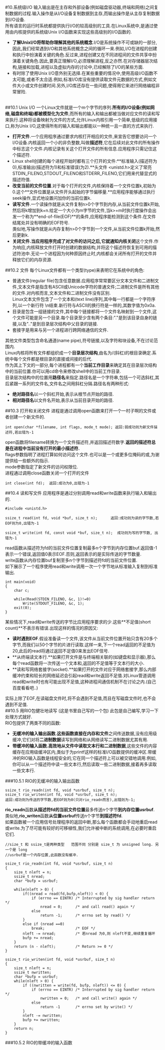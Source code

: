 #10.系统级I/O
 输入输出是在主存和外部设备(例如磁盘驱动器,终端和网络)之间复制数据的过程.输入操作是从I/O设备复制数据到主存,而输出操作是从主存复制数据到I/O设备.  
 所有语言的运行时系统都提供执行I/O的较高级别的工具.在Linux系统中,是通过使用由内核提供的系统级Unix I/O函数来实现这些高级别的I/O函数的.  
 + **了解UnixI/O将帮助你理解其他的系统概念**.I/O是系统操作不可或缺的一部分,因此,我们经常遇到I/O和其他系统概念之间的循环一来.例如,I/O在进程的创建和执行中扮演着关键的角色.反过来,进程创建又在不同进程间的文件共享中扮演着关键角色.因此,要真正理解I/O,必须理解进程,反之亦然.在对存储器层次结构,链接和加载,进程以及虚拟内存的讨论中,已经解除了I/O的某些方面.  
 + 有时除了使用Unix I/O意外别无选择.在某些重要的情况中,使用高级I/O函数不太可能,或者不太合适.例如,标准I/O库没有提供读取文件元数据的方式,例如文件大小或文件创建时间.另外,I/O库还存在一些问题,使得用它来进行网络编程非常冒险.  
  
  
##10.1 Unix I/O
 一个Linux文件就是一个m个字节的序列.**所有的I/O设备(例如网络,磁盘和终端)都被模型化为文件**,而所有的输入和输出都被当做对应文件的读和写来执行.这种将设备映射为文件的方式,允许Linux内核引用一个简单,低级的应用接口,称为Unix I/O,这使得所有的输入和输出都能以一种统一且一直的方式来执行.  
 + **打开文件**.一个应用程序通过要求内核打开相应的文件,来宣告它想要访问一个I/O设备.内核返回一个小的非负整数,叫做**描述符**,它在后续对此文件的所有操作中标志这个文件.内核记录有关这个打开文件的所有信息.应用程序只需记住这个描述符.
 + Linux shell创建的每个进程开始时都有三个打开的文件:**标准输入(描述符为0),标准输出(描述符为1)和标准错误(为2).**头文件 \<unistd.h\>定义了常亮STDIN_FILENO,STDOUT_FILENO和STDERR_FILENO,它们用来代替显式的描述符值.  
 + **改变当前的文件位置**.对于每个打开的文件,内核保持着一个文件位置k,初始为0.这个**文件位置是从文件开头起始的字节偏移量.**应用程序能够通过执行seek操作,显式地设置问加你的当前位置k.  
 + **读写文件**.一个读操作就是从文件复制n>0个字节到内存,从当前文件位置k开始,然后将k增加到k+n.给定一个大小为m字节的文件,当k>=m时执行度操作会出发一个称为**end-of-file(EOF)**的条件,应用程序能检测到这个条件.在文件结尾处并没有明确的EOF符号.  
 类似地,写操作就是从内存复制n>0个字节到一个文件,从当前文件位置k开始,然后更新k.  
 + **关闭文件.**当应用程序完成了对文件的访问之后,它就通知内核**关闭**这个文件.作为响应,内核释放文件打开时创建的数据结构,并将这个描述符恢复到可用的描述符池中.无论一个进程因为何种原因终止时,内核都会关闭所有打开的文件并释放它们的内存资源.  
  
  
##10.2 文件
 每个Linux文件都有一个类型(type)来表明它在系统中的角色:  
 + 普通文件(regular file)包含任意数据.应用程序常常要区分文本文件和二进制文件,文本文件是指含有ASCII或Unicode字符的普通文件;二进制文件是所有其他的文件.对内核而言,文本文件和二进制文件没有区别.  
 Linux文本文件包含了一个文本和(text line)序列,其中每一行都是一个字符序列,以一个新行符 \n结束.新行符与ASCII的换行符是一样的,其数字值为0x0a.  
 + 目录是包含一组链接的文件,其中每个链接都将一个文件名映射到一个文件,这个文件可能是另一个目录.每个目录至少含有两个条目:"."是到该目录自身的链接,以及".."是到目录层次结构中父目录的链接.  
 + 套接字是用来与另一个进程进行跨网络通信的文件.  
  
  
其他文件类型包含命名通道(name pipe),符号链接,以及字符和块设备,不在讨论范围内.  
 Linux内核将所有文件都组织成一个**目录层次结构**,由名为/(斜杠)的根目录确定.系统中每个文件都是根目录的直接或间接的后代.  
 作为其上下文的一部分,每个进程都有一个**当前工作目录**来确定其在目录层次结构中的当前位置.你可以用cd命令来修改shell中的当前工作目录.  
 目录层次结构中的位置用**路径名**来指定.路径名是一个字符串,包括一个可选斜杠,其后紧跟一系列的文件名,文件名之间用斜杠分隔.路径名有两种形式:  
 + **绝对路径名**以一个斜杠开始,表示从根节点开始的路径.  
 + **相对路径名**以文件名开始,表示从当前目录开始的路径.  
  
  
##10.3 打开和关闭文件
 进程是通过调用open函数来打开一个一村子啊的文件或者创建一个新文件的.  
 ```
 int open(char *filename, int flags, mode_t mode); 返回:弱成功则为新文件描述符,若出错为-1
 ```
 open函数将filename转换为一个文件描述符,并返回描述符数字.**返回的描述符总是在进程中当前没有打开的最小描述符.**  
 flags参数指明了进程打算如何访问这个文件.也可以是一个或更多位掩码的或,为谢提供给一些额外的指示.  
 mode参数指定了新文件的访问权限位.  
 进程通过调用close函数关闭一个打开的文件  
 ```
 int close(int fd);  返回:成功为0,出错为-1
 ```
##10.4 读和写文件
 应用程序是通过分别调用read和write函数来执行输入和输出的.  
 ```
 #include <unistd.h>
 
 ssize_t read(int fd, void *buf, size_t n);      返回:成功则为读的字节数,若EOF则为0,出错为-1
 
 ssize_t write(int fd, const void *buf, size_t n);  成功则为写的字节数, 出错为-1
 ```
 read函数从描述符为fd的当前文件位置复制最多n个字节到内存位置buf.返回值-1表示一个错误,返回值0表示EOF.否则,返回表示的是实际传送的字节数量.  
 write函数从内存位置buf复制至多n个字节到描述符fd的当前文件位置.  
 如下展示了一个程序使用read和write调用一次一个字节地从标准输入复制到标准输出.  
```
int main(void)
{
	char c;
	
	while(Read(STDIN_FILENO, &c, 1)!=0)
		Write(STDOUT_FILENO, &c, 1);
	exit(0);
}
```
 某些情况下,read和write传送的字节比应用程序要求的少.这些**不足值(short count)**不表示有错误.出现这样的情况的原因又:  
 + **读时遇到EOF**.假设准备读一个文件,该文件从当前文件位置开始只含有20多个字节,而我们以50个字节的片进行读取.这样一来,下一个read返回的不足值为20,此后的read将通过返回不足值0来发出EOF信号.
 + **从终端读文本行.**如果打开文件是与终端相关联的(如键盘和显示器),那么每个read函数将一次传送一个文本和,返回的不足值等于文本行的大小.
 + **读和写网络套接字(socket).**如果打开的文件对应于网络套接字,那么内部缓冲约束和较长的网络延迟会引起read和write返回不足值.对Linux管道调用read和write时也有可能出现不足值,这种进程间通信机制不在讨论之内.(自己百度看看吧..)  
  
  
实际上除了EOF,在读磁盘文件时,将不会遇到不足值,而且在写磁盘文件时,也不会遇到不足值.  
##10.5 用RIO包健壮地读写 (这是书里自己写的一个包)
 此包是自己编写,学习一下处理方式就好.  
 RIO包提供了两类不同的函数:  
 + **无缓冲的输入输出函数.**这些函数直接在**内存和文件**之间传送数据,没有应用级缓冲,它们对将**二进制数据**读写到网络和从网络读写二进制数据尤其有用.  
 + **带缓冲的输入函数.**高效地从**文件中读取文本行和二进制数据**,这些文件的内容缓存在应用级缓冲区内,类似于为printf这样的标准I/O函数提供的缓冲区.带缓冲的RIO输入函数是线程安全的,它在同一个描述符上可以被交错地调用.例如,你可以从一个描述符中读一些文本行,然后读取一些二进制数据,接着再多读取一些文本行.  
  
  
###10.5.1 RIO的无缓冲的输入输出函数
 ```
 ssize_t rio_readn(int fd, void *usrbuf, size_t n);
 ssize_t rio_writen(int fd, void *usrbuf, size_t n);
 返回:成功则为传送的字节数,若EOF则为0(只对rio_readn而言),出错则为-1;
 ```
 **rio_readn**函数**从描述符fd的当前文件位置**最多传送n个字节**到内存位置usrbuf**.  
 类似地,**rio_writen**函数**从位置usrbuf**传送n个字节**到描述符fd**.  
 如果函数被一个应用信号处理程序的返回中断,那么每个函数都会手动地重启read或write.为了尽可能有较好的可移植性,我们允许被中断的系统调用,在必要时重启它们.  
```
//size_t 和 ssize_t是两种类型   范围不同 分别是 size_t 为 unsigned long. 另一个是 long
//usrbuf是一个内存位置,此函数没有缓冲.

ssize_t rio_readn(int fd, void *usrbuf, size_t n)
{
	size_t nleft = n;
	ssize_t nread;
	char *bufp = usrbuf;
	
	while(nleft > 0) {
		if((nread = read(fd,bufp,nleft)) < 0) {
			if (errno == EINTR) /* Interrupted by sig handler return */
				nread = 0;		/* and call read() again */
			else 
				return -1;		/* errno set by read() */
		}
		else if (nread ==0)
			break;				/* EOF */
		nleft -= nread;			/* 若nread 为0,则 nleft不变,继续重复循环
		bufp += nread;
	}
	return (n - nleft);			/* Return >= 0 */
}

ssize_t rio_writen(int fd, void *usrbuf, size_t n)
{
	size_t nleft = n;
	ssize_t nwritten;
	char *bufp = usrbuf;
	while(nleft > 0) {
		if ((nwritten = write(fd, bufp, nleft)) <= 0) {
			if (errno == EINTR) /* Interrupted by sig handler return */
				nwritten = 0;	/* and call write() again */
			else
				return -1		/* errno set by write() */
		}
		nleft -= nwritten;
		bufp += nwritten;
	}
	return n;
}
```
###10.5.2 RIO的带缓冲的输入函数
 
